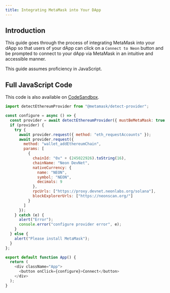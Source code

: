 ```yaml
---
title: Integrating MetaMask into Your DApp
---
```


## Introduction

This guide goes through the process of integrating MetaMask into your dApp so that users of your dApp can click on a `Connect to Neon` button and be prompted to connect to your dApp via MetaMask in an intuitive and accessible manner.

This guide assumes proficiency in JavaScript.

## Full JavaScript Code

This code is also available on [CodeSandbox](https://codesandbox.io/s/lucid-mountain-c41v4o?file=/src/App.js:0-1038).

```javascript
import detectEthereumProvider from "@metamask/detect-provider";

const configure = async () => {
  const provider = await detectEthereumProvider({ mustBeMetaMask: true });
  if (provider) {
    try {
      await provider.request({ method: "eth_requestAccounts" });
      await provider.request({
        method: "wallet_addEthereumChain",
        params: [
          {
            chainId: "0x" + (245022926).toString(16),
            chainName: "Neon DevNet",
            nativeCurrency: {
              name: "NEON",
              symbol: "NEON",
              decimals: 9
            },
            rpcUrls: ["https://proxy.devnet.neonlabs.org/solana"],
            blockExplorerUrls: ["https://neonscan.org/"]
          }
        ]
      });
    } catch (e) {
      alert("Error");
      console.error("configure provider error", e);
    }
  } else {
    alert("Please install MetaMask");
  }
};

export default function App() {
  return (
    <div className="App">
      <button onClick={configure}>Connect</button>
    </div>
  );
}